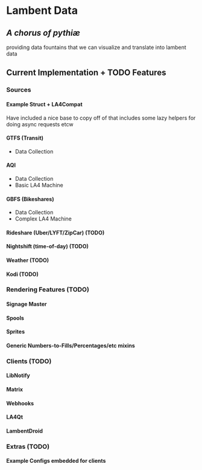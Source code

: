 # Lambent Data

## _A chorus of pythiæ_

providing data fountains that we can visualize and translate into lambent data

## Current Implementation + TODO Features

### Sources

#### Example Struct + LA4Compat

Have included a nice base to copy off of that includes some lazy helpers for doing async requests etcw

#### GTFS (Transit)

- Data Collection

#### AQI

- Data Collection
- Basic LA4 Machine

#### GBFS (Bikeshares)

- Data Collection
- Complex LA4 Machine

#### Rideshare (Uber/LYFT/ZipCar) (TODO)

#### Nightshift (time-of-day) (TODO)

#### Weather (TODO)

#### Kodi (TODO)

### Rendering Features (TODO)

#### Signage Master

#### Spools

#### Sprites

#### Generic Numbers-to-Fills/Percentages/etc mixins

### Clients (TODO)

#### LibNotify

#### Matrix

#### Webhooks

#### LA4Qt

#### LambentDroid

### Extras (TODO)

#### Example Configs embedded for clients